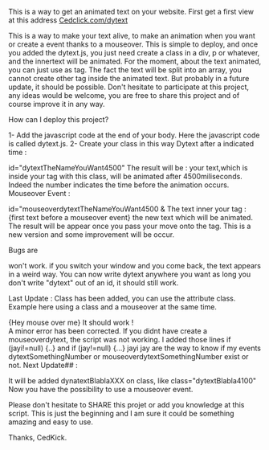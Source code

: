 This is a way to get an animated text on your website. First get a first view at this address <a href="http://cedclick.com/dytext">Cedclick.com/dytext</a>

This is a way to make your text alive, to make an animation when you want or create a event thanks to a mouseover. This is simple to deploy, and once you added the dytext.js, you just need create a class in a div, p or whatever, and the innertext will be animated. For the moment, about the text animated, you can just use 
as tag. The fact the text will be split into an array, you cannot create other tag inside the animated text. But probably in a future update, it should be possible. Don't hesitate to participate at this project, any ideas would be welcome, you are free to share this project and of course improve it in any way.

How can I deploy this project?

1- Add the javascript code at the end of your body. Here the javascript code is called dytext.js.
2- Create your class in this way
Dytext after a indicated time :

id="dytextTheNameYouWant4500" The result will be : your text,which is inside your tag with this class, will be animated after 4500miliseconds. Indeed the number indicates the time before the animation occurs.
Mouseover Event :

id="mouseoverdytextTheNameYouWant4500 & The text inner your tag : {first text before a mouseover event} the new text which will be animated. The result will be appear once you pass your move onto the tag.
This is a new version and some improvement will be occur.

Bugs are

won't work. if you switch your window and you come back, the text appears in a weird way. You can now write dytext anywhere you want as long you don't write "dytext" out of an id, it should still work.


Last Update : Class has been added, you can use the attribute class. Example here using a class and a mouseover at the same time. <div class="mouseoverdytext600">{Hey mouse over me}  It should work !</div>
A minor error has been corrected. If you didnt have create a mouseoverdytext, the script was not working. 
I added those lines if (jayi!=null) {..}
        and        if (jay!=null) {...}
        jayi jay are the way to know if my events dytextSomethingNumber or mouseoverdytextSomethingNumber exist or not.
Next Update## :


It will be added dynatextBlablaXXX on class, like class="dytextBlabla4100" Now you have the possibility to use a mouseover event.

Please don't hesitate to SHARE this projet or add you knowledge at this script. This is just the beginning and I am sure it could be something amazing and easy to use.

Thanks, CedKick.
<script src="http://cedclick.com/dytext.js"></script>
